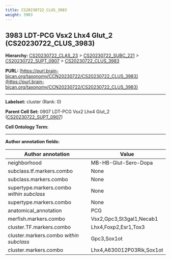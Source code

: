 ```yaml
---
title: CS20230722_CLUS_3983
weight: 3983
---
```

## 3983 LDT-PCG Vsx2 Lhx4 Glut_2 (CS20230722_CLUS_3983)
<b>Hierarchy: </b>
[CS20230722_CLAS_23](../CS20230722_CLAS_23) >
[CS20230722_SUBC_221](../CS20230722_SUBC_221) >
[CS20230722_SUPT_0907](../CS20230722_SUPT_0907) >
[CS20230722_CLUS_3983](../CS20230722_CLUS_3983)

**PURL:** [https://purl.brain-bican.org/taxonomy/CCN20230722/CS20230722_CLUS_3983](https://purl.brain-bican.org/taxonomy/CCN20230722/CS20230722_CLUS_3983)

---


**Labelset:** cluster (Rank: 0)

**Parent Cell Set:** 0907 LDT-PCG Vsx2 Lhx4 Glut_2 ([CS20230722_SUPT_0907](../CS20230722_SUPT_0907))



**Cell Ontology Term:** 

[MARKER GENES.]: #


---

[TRANSFERRED ANNOTATIONS.]: #


[AUTHOR ANNOTATION FIELDS.]: #


**Author annotation fields:**

| Author annotation | Value |
|-------------------|-------|
|neighborhood|MB-HB-Glut-Sero-Dopa|
|subclass.tf.markers.combo|None|
|subclass.markers.combo|None|
|supertype.markers.combo _within subclass_|None|
|supertype.markers.combo|None|
|anatomical_annotation|PCG|
|merfish.markers.combo|Vsx2,Gpc3,St3gal1,Necab1|
|cluster.TF.markers.combo|Lhx4,Foxp2,Esr1,Tox3|
|cluster.markers.combo _within subclass_|Gpc3,Sox1ot|
|cluster.markers.combo|Lhx4,A630012P03Rik,Sox1ot|
